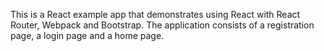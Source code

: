 This is a React example app that demonstrates using React with React Router, Webpack and Bootstrap. The application consists of a registration page, a login page and a home page.
